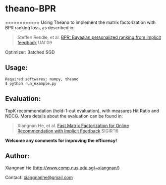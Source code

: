 # theano-BPR
============
Using Theano to implement the matrix factorization with BPR ranking loss, as described in:

> Steffen Rendle, et al. [BPR: Bayesian personalized ranking from implicit feedback](http://arxiv.org/pdf/1205.2618.pdf) UAI'09

Optimizer: Batched SGD

Usage: 
------
    Required softwares: numpy, theano
    $ python run_example.py
    
Evaluation: 
-----------
TopK recommendation (hold-1-out evaluation), with measures Hit Ratio and NDCG.
More details about the evaluation can be found in: 

> Xiangnan He, et al. [Fast Matrix Factorization for Online Recommendation
with Implicit Feedback](http://www.comp.nus.edu.sg/~xiangnan/papers/sigir16-eals-draft.pdf) SIGIR'16

**Welcome any comments for improving the efficency!**

## Author:

Xiangnan He (http://www.comp.nus.edu.sg/~xiangnan/)

Contact: xiangnanhe@gmail.com

